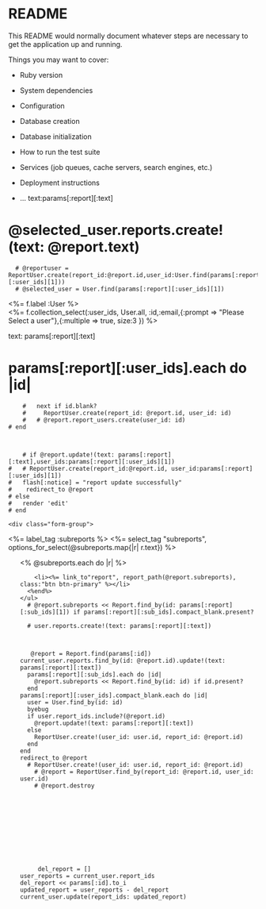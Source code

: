 # README

This README would normally document whatever steps are necessary to get the
application up and running.

Things you may want to cover:

* Ruby version

* System dependencies

* Configuration

* Database creation

* Database initialization

* How to run the test suite

* Services (job queues, cache servers, search engines, etc.)

* Deployment instructions

* ...
text:params[:report][:text]

 # @selected_user.reports.create!(text: @report.text)
      # @reportuser = ReportUser.create(report_id:@report.id,user_id:User.find(params[:report][:user_ids][1]))
      # @selected_user = User.find(params[:report][:user_ids][1])

  <div class="field">
    <%= f.label :User %><br/> 
    <%= f.collection_select(:user_ids, User.all, :id,:email,{:prompt => "Please Select a user"},{:multiple => true, size:3 }) %>
  </div>

  text: params[:report][:text]

   # params[:report][:user_ids].each do |id|
        #   next if id.blank?
        #     ReportUser.create(report_id: @report.id, user_id: id)  
        #   # @report.report_users.create(user_id: id)
    # end



        # if @report.update!(text: params[:report][:text],user_ids:params[:report][:user_ids][1])
    #   # ReportUser.create(report_id:@report.id, user_id:params[:report][:user_ids][1])
    #   flash[:notice] = "report update successfully"
    #    redirect_to @report
    # else 
    #   render 'edit'
    # end

    <div class="form-group">
  <%= label_tag :subreports %>
  <%=  select_tag "subreports", options_for_select(@subreports.map{|r| r.text}) %> 
</div>


<ul>
      <% @subreports.each do |r| %>
        
        <li><%= link_to"report", report_path(@report.subreports), class:"btn btn-primary" %></li>
      <%end%>
    </ul>
      # @report.subreports << Report.find_by(id: params[:report][:sub_ids][1]) if params[:report][:sub_ids].compact_blank.present?

      # user.reports.create!(text: params[:report][:text])



       @report = Report.find(params[:id])
    current_user.reports.find_by(id: @report.id).update!(text: params[:report][:text])
      params[:report][:sub_ids].each do |id|
        @report.subreports << Report.find_by(id: id) if id.present?
      end
    params[:report][:user_ids].compact_blank.each do |id|
      user = User.find_by(id: id)
      byebug
      if user.report_ids.include?(@report.id)
        @report.update!(text: params[:report][:text])
      else
        ReportUser.create!(user_id: user.id, report_id: @report.id)
      end
    end
    redirect_to @report
      # ReportUser.create!(user_id: user.id, report_id: @report.id)
        # @report = ReportUser.find_by(report_id: @report.id, user_id: user.id)
        # @report.destroy











         del_report = []
    user_reports = current_user.report_ids
    del_report << params[:id].to_i
    updated_report = user_reports - del_report
    current_user.update(report_ids: updated_report)